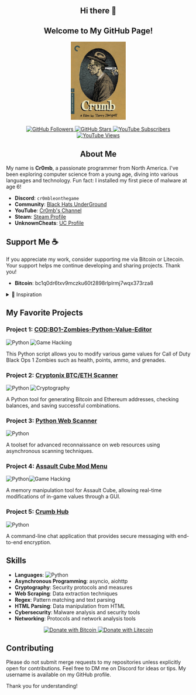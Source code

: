<h2 align="center">Hi there 👋</h2>
<h2 align="center">Welcome to My GitHub Page!</h2>

<p align="center">
  <img src="crumb.jpg" alt="Image Description" width="150">
</p>

<p align="center">
  <a href="https://github.com/Cr0mb">
    <img src="https://img.shields.io/github/followers/Cr0mb?label=Follow&style=social" alt="GitHub Followers">
  </a>
  <a href="https://github.com/Cr0mb">
    <img src="https://img.shields.io/github/stars/Cr0mb?label=Stars&style=social" alt="GitHub Stars">
  </a>
  <a href="https://www.youtube.com/@cr0mble">
    <img src="https://img.shields.io/youtube/channel/subscribers/UCQ-4CeZQg1Fb4HtcFJfYBfg?label=Subscribe&style=social" alt="YouTube Subscribers">
  </a>
  <a href="https://www.youtube.com/@cr0mble">
    <img src="https://img.shields.io/youtube/channel/views/UCQ-4CeZQg1Fb4HtcFJfYBfg?label=Views&style=social" alt="YouTube Views">
  </a>
</p>

<h2 align="center">About Me</h2>

My name is **Cr0mb**, a passionate programmer from North America. I've been exploring computer science from a young age, diving into various languages and technology. Fun fact: I installed my first piece of malware at age 6!

- **Discord**: `cr0mbleonthegame`
- **Community**: [Black Hats UnderGround](https://discord.gg/CGDnDy5eEs)
- **YouTube**: [Cr0mb's Channel](https://www.youtube.com/@cr0mble)
- **Steam**: [Steam Profile](https://steamcommunity.com/id/Cr0mbs_Space/)
- **UnknownCheats**: [UC Profile](https://www.unknowncheats.me/forum/members/5262305.html)

## Support Me ☕️

If you appreciate my work, consider supporting me via Bitcoin or Litecoin. Your support helps me continue developing and sharing projects. Thank you!

- **Bitcoin**: bc1q0dr6txv9mczku60t2898rlplrmj7wqx373rza8

<details>
<summary>🎨 Inspiration</summary>
Watching Robert Crumb's documentary inspired me to publish my coding works and develop independently. His dedication to authenticity motivates me to learn and create rather than take shortcuts.

[Watch Documentary on Robert Crumb (1994)](https://tubitv.com/movies/100007594/crumb)
</details>

## My Favorite Projects

### Project 1: [COD:BO1-Zombies-Python-Value-Editor](https://github.com/Cr0mb/Call-of-Duty-Black-Ops-1-Zombies-Cheat-Script)
![Python](https://img.shields.io/badge/Python-3670A0?style=for-the-badge&logo=python&logoColor=ffdd54) ![Game Hacking](https://img.shields.io/badge/Game%20Hacking-000000?style=for-the-badge&logo=minecraft&logoColor=white)


This Python script allows you to modify various game values for Call of Duty Black Ops 1 Zombies such as health, points, ammo, and grenades.


### Project 2: [Cryptonix BTC/ETH Scanner](https://github.com/Cr0mb/Cryptonix-BTC-ETH-Scanner)
![Python](https://img.shields.io/badge/Python-3670A0?style=for-the-badge&logo=python&logoColor=ffdd54) ![Cryptography](https://img.shields.io/badge/Cryptography-000000?style=for-the-badge&logo=bitcoin&logoColor=white)

A Python tool for generating Bitcoin and Ethereum addresses, checking balances, and saving successful combinations.

### Project 3: [Python Web Scanner](https://github.com/Cr0mb/Python-Web-Scanner)
![Python](https://img.shields.io/badge/Python-3670A0?style=for-the-badge&logo=python&logoColor=ffdd54)

A toolset for advanced reconnaissance on web resources using asynchronous scanning techniques.

### Project 4: [Assault Cube Mod Menu](https://github.com/Cr0mb/Assault-Cube-Mod-Menu)
![Python](https://img.shields.io/badge/Python-3670A0?style=for-the-badge&logo=python&logoColor=ffdd54)![Game Hacking](https://img.shields.io/badge/Game%20Hacking-000000?style=for-the-badge&logo=minecraft&logoColor=white)

A memory manipulation tool for Assault Cube, allowing real-time modifications of in-game values through a GUI.

### Project 5: [Crumb Hub](https://github.com/Cr0mb/Assault-Cube-Client-Memory-Manipulation)
![Python](https://img.shields.io/badge/Python-3670A0?style=for-the-badge&logo=python&logoColor=ffdd54)

A command-line chat application that provides secure messaging with end-to-end encryption.

## Skills
- **Languages**: ![Python](https://img.shields.io/badge/Python-3670A0?style=for-the-badge&logo=python&logoColor=ffdd54)
- **Asynchronous Programming**: asyncio, aiohttp
- **Cryptography**: Security protocols and measures
- **Web Scraping**: Data extraction techniques
- **Regex**: Pattern matching and text parsing
- **HTML Parsing**: Data manipulation from HTML
- **Cybersecurity**: Malware analysis and security tools
- **Networking**: Protocols and network analysis tools

<p align="center">
  <a href="bitcoin:bc1qgjxvem5wceul8cxznk5gt52qcfve0ca8f20mp4">
    <img src="https://img.shields.io/badge/Donate-Bitcoin-green?style=flat-square&logo=bitcoin" alt="Donate with Bitcoin">
  </a>
  <a href="litecoin:LVE6m9wVd5j9KuDEnR3KWy9saq6Z2kvKcG">
    <img src="https://img.shields.io/badge/Donate-Litecoin-green?style=flat-square&logo=litecoin" alt="Donate with Litecoin">
  </a>
</p>

## Contributing

Please do not submit merge requests to my repositories unless explicitly open for contributions. Feel free to DM me on Discord for ideas or tips. My username is available on my GitHub profile.

Thank you for understanding!
